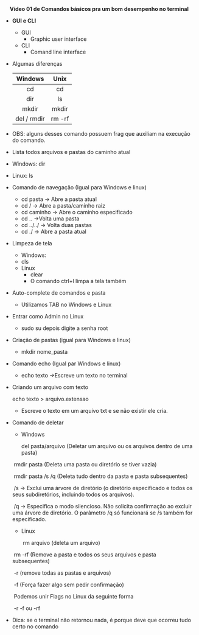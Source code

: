 <center><b>Vídeo 01 de Comandos básicos pra um bom desempenho no terminal</b></center> 

- **GUI e CLI**

  - GUI
    - Graphic user interface
  - CLI
    - Comand line interface

- Algumas diferenças 

  |   Windows   |  Unix  |
  | :---------: | :----: |
  |     cd      |   cd   |
  |     dir     |   ls   |
  |    mkdir    | mkdir  |
  | del / rmdir | rm -rf |

- OBS: alguns desses comando possuem frag que auxiliam na execução do comando.

-  Lista todos arquivos e pastas do caminho atual

  - Windows: dir 
  - Linux: ls

- Comando de navegação (Igual para Windows e linux)
  - cd pasta -> Abre a pasta atual
  - cd / -> Abre a pasta/caminho raiz
  - cd caminho -> Abre o caminho especificado
  - cd .. ->Volta uma pasta
  - cd ../../ -> Volta duas pastas
  - cd ./ -> Abre a pasta atual

- Limpeza de tela

  -  Windows:
    - cls
  - Linux
    - clear
    - O comando ctrl+l limpa a tela também

- Auto-complete de comandos e pasta

  - Utilizamos TAB no Windows e Linux   

- Entrar como Admin no Linux

  - sudo su   depois digite a senha root

- Criação de pastas (igual para Windows e linux)

  - mkdir nome_pasta

- Comando echo (Igual par Windows e linux)

  - echo texto  ->Escreve um texto no terminal

- Criando um arquivo com texto

  echo texto > arquivo.extensao       

  - Escreve o texto em um arquivo txt e se não existir ele cria.     

- Comando de deletar

  - Windows

    del pasta/arquivo  (Deletar um arquivo ou os arquivos dentro de uma pasta)

  ​       rmdir pasta (Deleta uma pasta ou diretório se tiver vazia)

  ​       rmdir pasta /s /q (Deleta tudo dentro da pasta e pasta subsequentes)

  ​			/s -> Exclui uma árvore de diretório (o diretório especificado e todos os seus subdiretórios, incluindo todos 					os arquivos).

  ​			/q -> Especifica o modo silencioso. Não solicita confirmação ao excluir uma árvore de diretório. O parâmetro 					/q só funcionará se /s também for especificado.

  - Linux

    ​	rm arquivo  (deleta um arquivo)

  ​           rm -rf (Remove a pasta e todos os seus arquivos e pasta subsequentes)

  ​           -r (remove todas as pastas e arquivos)

  ​           -f (Força fazer algo sem pedir confirmação)

  ​					Podemos unir Flags no Linux da seguinte forma

  ​                                        -r -f ou -rf 

- Dica: se o terminal não retornou nada, é porque deve que ocorreu tudo certo no comando